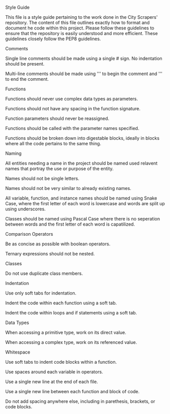 Style Guide

  This file is a style guide pertaining to the work done in the City Scrapers' repository. The content of this file outlines exactly how to format and document he   code within this project. Please follow these guidelines to ensure that the repository is easily understood and more efficient. These guidelines closely follow     the PEP8 guidelines.

Comments

  Single line comments should be made using a single # sign. No indentation should be present.

  Multi-line comments should be made using ''' to begin the comment and ''' to end the comment.

Functions

  Functions should never use complex data types as parameters.
  
  Functions should not have any spacing in the function signature.
  
  Function parameters should never be reassigned.
  
  Functions should be called with the parameter names specified.
  
  Functions should be broken down into digestable blocks, ideally in blocks where all the code pertains to the same thing.

Naming

  All entities needing a name in the project should be named used relavent names that portray the use or purpose of the entity.
  
  Names should not be single letters.
  
  Names should not be very similar to already existing names.
  
  All variable, function, and instance names should be named using Snake Case, where the first letter of each word is lowercase and words are split up using         underscores.
  
  Classes should be named using Pascal Case where there is no seperation between words and the first letter of each word is capatilized.
  
Comparison Operators

  Be as concise as possible with boolean operators.
  
  Ternary expressions should not be nested.

Classes

  Do not use duplicate class members.

Indentation

  Use only soft tabs for indentation.

  Indent the code within each function using a soft tab.
  
  Indent the code within loops and if statements using a soft tab.
  
Data Types

  When accessing a primitive type, work on its direct value.
  
  When accessing a complex type, work on its referenced value.

Whitespace

  Use soft tabs to indent code blocks within a function.
  
  Use spaces around each variable in operators.
  
  Use a single new line at the end of each file.
  
  Use a single new line between each function and block of code.
  
  Do not add spacing anywhere else, including in parethesis, brackets, or code blocks.
